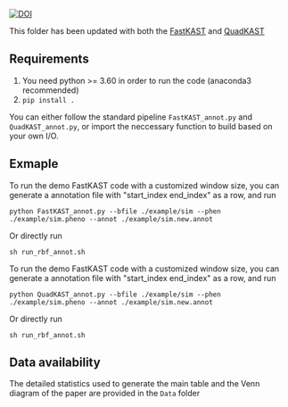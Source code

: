 <a href="https://zenodo.org/badge/latestdoi/429674106"><img src="https://zenodo.org/badge/429674106.svg" alt="DOI"></a>

This folder has been updated with both the [FastKAST](https://www.nature.com/articles/s41467-023-40346-2) and [QuadKAST](https://genome.cshlp.org/content/early/2024/08/29/gr.279140.124)


## Requirements
1. You need python >= 3.60 in order to run the code (anaconda3 recommended)
2. `pip install .`

You can either follow the standard pipeline `FastKAST_annot.py` and `QuadKAST_annot.py`, or import the neccessary function to build based on your own I/O.

## Exmaple
To run the demo FastKAST code with a customized window size, you can generate a annotation file with "start_index end_index" as a row, and run
```
python FastKAST_annot.py --bfile ./example/sim --phen ./example/sim.pheno --annot ./example/sim.new.annot
```
Or directly run
```
sh run_rbf_annot.sh
```

To run the demo FastKAST code with a customized window size, you can generate a annotation file with "start_index end_index" as a row, and run
```
python QuadKAST_annot.py --bfile ./example/sim --phen ./example/sim.pheno --annot ./example/sim.new.annot
```
Or directly run
```
sh run_rbf_annot.sh
```

## Data availability
The detailed statistics used to generate the main table and the Venn diagram of the paper are provided in the `Data` folder
